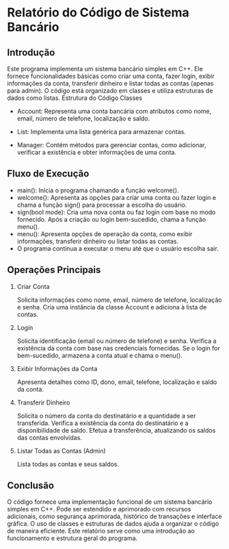 # Relatório do Código de Sistema Bancário
## Introdução

Este programa implementa um sistema bancário simples em C++. Ele fornece funcionalidades básicas como criar uma conta, fazer login, exibir informações da conta, transferir dinheiro e listar todas as contas (apenas para admin). O código está organizado em classes e utiliza estruturas de dados como listas.
Estrutura do Código
Classes

* Account: Representa uma conta bancária com atributos como nome, email, número de telefone, localização e saldo.

* List: Implementa uma lista genérica para armazenar contas.

* Manager: Contém métodos para gerenciar contas, como adicionar, verificar a existência e obter informações de uma conta.

## Fluxo de Execução

* main(): Inicia o programa chamando a função welcome().
* welcome(): Apresenta as opções para criar uma conta ou fazer login e chama a função sign() para processar a escolha do usuário.
* sign(bool mode): Cria uma nova conta ou faz login com base no modo fornecido. Após a criação ou login bem-sucedido, chama a função menu().
* menu(): Apresenta opções de operação da conta, como exibir informações, transferir dinheiro ou listar todas as contas.
* O programa continua a executar o menu até que o usuário escolha sair.

## Operações Principais
1. Criar Conta

    Solicita informações como nome, email, número de telefone, localização e senha.
    Cria uma instância da classe Account e adiciona à lista de contas.

2. Login

    Solicita identificação (email ou número de telefone) e senha.
    Verifica a existência da conta com base nas credenciais fornecidas.
    Se o login for bem-sucedido, armazena a conta atual e chama o menu().

3. Exibir Informações da Conta

    Apresenta detalhes como ID, dono, email, telefone, localização e saldo da conta.

4. Transferir Dinheiro

    Solicita o número da conta do destinatário e a quantidade a ser transferida.
    Verifica a existência da conta do destinatário e a disponibilidade de saldo.
    Efetua a transferência, atualizando os saldos das contas envolvidas.

5. Listar Todas as Contas (Admin)

    Lista todas as contas e seus saldos.

## Conclusão

O código fornece uma implementação funcional de um sistema bancário simples em C++. Pode ser estendido e aprimorado com recursos adicionais, como segurança aprimorada, histórico de transações e interface gráfica. O uso de classes e estruturas de dados ajuda a organizar o código de maneira eficiente. Este relatório serve como uma introdução ao funcionamento e estrutura geral do programa.